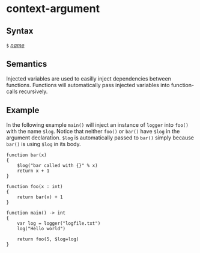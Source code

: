 # context-argument

## Syntax

`$` [_name_](name.md)

## Semantics
Injected variables are used to easilly inject dependencies between functions.
Functions will automatically pass injected variables into function-calls recursively.

## Example

In the following example `main()` will inject an instance of `logger` into
`foo()` with the name `$log`. Notice that neither `foo()` or `bar()` have `$log`
in the argument declaration. `$log` is automatically passed to `bar()` simply
because `bar()` is using `$log` in its body.
```
function bar(x)
{
    $log("bar called with {}" % x)
    return x + 1
}

function foo(x : int)
{
    return bar(x) + 1
}

function main() -> int
{
    var log = logger("logfile.txt")
    log("Hello world")

    return foo(5, $log=log)
}
```
